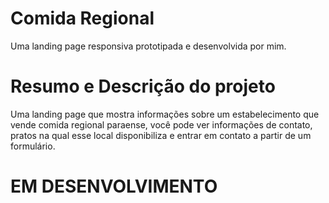 # Comida Regional
 Uma landing page responsiva prototipada e desenvolvida por mim. 

# Resumo e Descrição do projeto
  Uma landing page que mostra informações sobre um estabelecimento que vende comida regional paraense, você pode ver informações de contato, pratos na qual esse local disponibiliza e entrar em contato a partir de um formulário.
  
 # EM DESENVOLVIMENTO